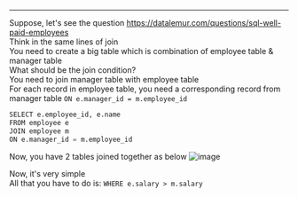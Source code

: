 --------------------------------------------------------------------
Suppose, let's see the question https://datalemur.com/questions/sql-well-paid-employees</br>
Think in the same lines of join</br>
You need to create a big table which is combination of employee table & manager table</br>
What should be the join condition?</br>
You need to join manager table with employee table</br> 
For each record in employee table, you need a corresponding record from manager table `ON e.manager_id = m.employee_id`</br>
```python
SELECT e.employee_id, e.name
FROM employee e 
JOIN employee m
ON e.manager_id = m.employee_id
```
Now, you have 2 tables joined together as below
![image](https://github.com/user-attachments/assets/97312d71-ed1f-466f-bf1e-f811f76c69ff)

Now, it's very simple</br>
All that you have to do is: `WHERE e.salary > m.salary`

